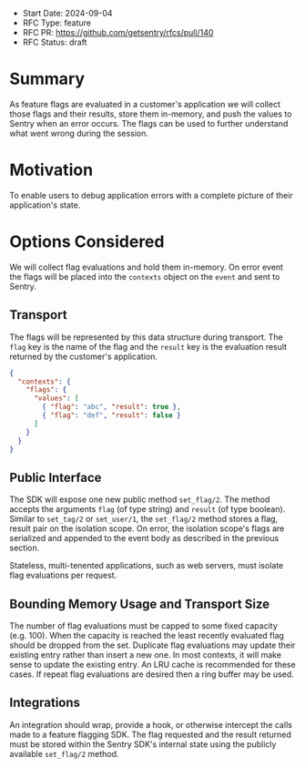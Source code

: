 - Start Date: 2024-09-04
- RFC Type: feature
- RFC PR: https://github.com/getsentry/rfcs/pull/140
- RFC Status: draft

# Summary

As feature flags are evaluated in a customer's application we will collect those flags and their results, store them in-memory, and push the values to Sentry when an error occurs. The flags can be used to further understand what went wrong during the session.

# Motivation

To enable users to debug application errors with a complete picture of their application's state.

# Options Considered

We will collect flag evaluations and hold them in-memory. On error event the flags will be placed into the `contexts` object on the `event` and sent to Sentry.

## Transport

The flags will be represented by this data structure during transport. The `flag` key is the name of the flag and the `result` key is the evaluation result returned by the customer's application.

```json
{
  "contexts": {
    "flags": {
      "values": [
        { "flag": "abc", "result": true },
        { "flag": "def", "result": false }
      ]
    }
  }
}
```

## Public Interface

The SDK will expose one new public method `set_flag/2`. The method accepts the arguments `flag` (of type string) and `result` (of type boolean). Similar to `set_tag/2` or `set_user/1`, the `set_flag/2` method stores a flag, result pair on the isolation scope. On error, the isolation scope's flags are serialized and appended to the event body as described in the previous section.

Stateless, multi-tenented applications, such as web servers, must isolate flag evaluations per request.

## Bounding Memory Usage and Transport Size

The number of flag evaluations must be capped to some fixed capacity (e.g. 100). When the capacity is reached the least recently evaluated flag should be dropped from the set. Duplicate flag evaluations may update their existing entry rather than insert a new one. In most contexts, it will make sense to update the existing entry. An LRU cache is recommended for these cases. If repeat flag evaluations are desired then a ring buffer may be used.

## Integrations

An integration should wrap, provide a hook, or otherwise intercept the calls made to a feature flagging SDK. The flag requested and the result returned must be stored within the Sentry SDK's internal state using the publicly available `set_flag/2` method.
